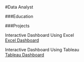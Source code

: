 #Data Analyst

###Education

###Projects

Interactive Dashboard Using Excel <br>
[Excel Dashboard](project1.html)


Interactive Dashboard Using Tableau <br>
[Tableau Dashboard](project2.html)
